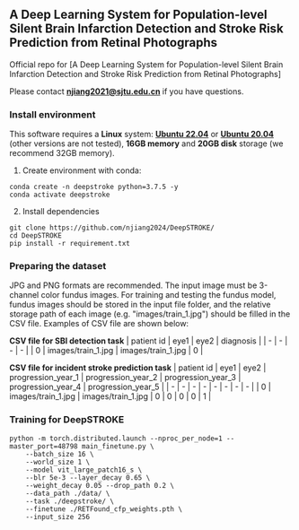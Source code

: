 ## A Deep Learning System for Population-level Silent Brain Infarction Detection and Stroke Risk Prediction from Retinal Photographs


Official repo for [A Deep Learning System for Population-level Silent Brain Infarction Detection and Stroke Risk Prediction from Retinal Photographs]

Please contact **njiang2021@sjtu.edu.cn** if you have questions.


### Install environment


This software requires a **Linux** system: [**Ubuntu 22.04**](https://ubuntu.com/download/desktop) or  [**Ubuntu 20.04**](https://ubuntu.com/download/desktop) (other versions are not tested), **16GB memory** and **20GB disk** storage (we recommend 32GB memory). 

1. Create environment with conda:

```
conda create -n deepstroke python=3.7.5 -y
conda activate deepstroke
```

2. Install dependencies

```
git clone https://github.com/njiang2024/DeepSTROKE/
cd DeepSTROKE
pip install -r requirement.txt
```


### Preparing the dataset


JPG and PNG formats are recommended. The input image must be 3-channel color fundus images. For training and testing the fundus model, fundus images should be stored in the input file folder, and the relative storage path of each image (e.g. "images/train_1.jpg") should be filled in the CSV file. Examples of CSV file are shown below:


**CSV file for SBI detection task**
| patient id | eye1 | eye2 | diagnosis |
| -  | -  | - | -   |
| 0  | images/train_1.jpg | images/train_1.jpg | 0 |


**CSV file for incident stroke prediction task**
| patient id | eye1 | eye2 | progression_year_1 | progression_year_2 | progression_year_3 | progression_year_4 | progression_year_5 |
| -  | -  | - | -    | - | -    | - | -    |
| 0  | images/train_1.jpg | images/train_1.jpg | 0 | 0 | 0 | 0 | 1 |


### Training for DeepSTROKE


```
python -m torch.distributed.launch --nproc_per_node=1 --master_port=48798 main_finetune.py \
    --batch_size 16 \
    --world_size 1 \
    --model vit_large_patch16_s \
    --blr 5e-3 --layer_decay 0.65 \
    --weight_decay 0.05 --drop_path 0.2 \
    --data_path ./data/ \
    --task ./deepstroke/ \
    --finetune ./RETFound_cfp_weights.pth \
    --input_size 256

```

